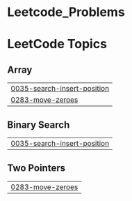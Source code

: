 # Leetcode_Problems
<!---LeetCode Topics Start-->
# LeetCode Topics
## Array
|  |
| ------- |
| [0035-search-insert-position](https://github.com/Boobalan2006/Leetcode_Problems/tree/master/0035-search-insert-position) |
| [0283-move-zeroes](https://github.com/Boobalan2006/Leetcode_Problems/tree/master/0283-move-zeroes) |
## Binary Search
|  |
| ------- |
| [0035-search-insert-position](https://github.com/Boobalan2006/Leetcode_Problems/tree/master/0035-search-insert-position) |
## Two Pointers
|  |
| ------- |
| [0283-move-zeroes](https://github.com/Boobalan2006/Leetcode_Problems/tree/master/0283-move-zeroes) |
<!---LeetCode Topics End-->